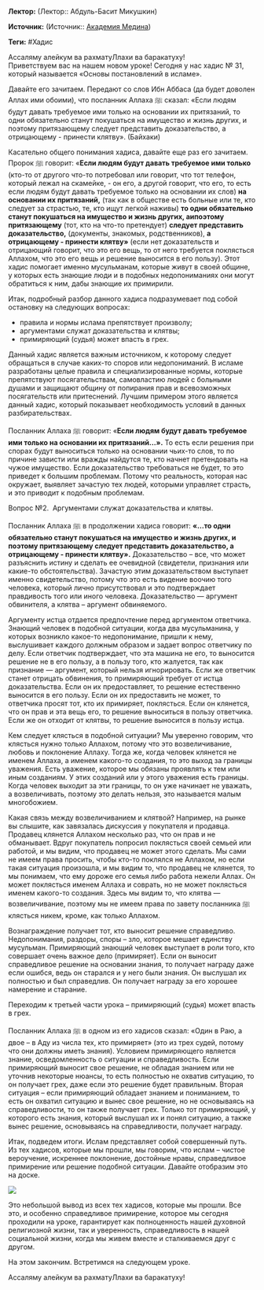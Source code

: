 **Лектор:** (Лектор:: Абдуль-Басит Микушкин)

**Источник:** (Источник:: [Академия Медина](https://web.medinaschool.org/school/))

**Теги:** #Хадис

Ассаляму алейкум ва рахматуЛлахи ва баракатуху!  
Приветствуем вас на нашем новом уроке! Сегодня у нас хадис № 31, который называется «Основы постановлений в исламе».


Давайте его зачитаем. Передают со слов Ибн Аббаса (да будет доволен Аллах ими обоими), что посланник Аллаха ﷺ сказал: «Если людям будут давать требуемое ими только на основании их притязаний, то одни обязательно станут покушаться на имущество и жизнь других, и поэтому притязающему следует представить доказательство, а отрицающему - принести клятву». (Байхаки)


Касательно общего понимания хадиса, давайте еще раз его зачитаем. Пророк ﷺ говорит: «**Если людям будут давать требуемое ими только** (кто-то от другого что-то потребовал или говорит, что тот телефон, который лежал на скамейке, - он его, а другой говорит, что его, то есть если людям будут давать требуемое только на основании их слов) **на основании их притязаний,** (так как в обществе есть больные или те, кто следует за страстью, те, кто ищут легкой наживы) **то одни обязательно станут покушаться на имущество и жизнь других, аипоэтому притязающему** (тот, кто на что-то претендует) **следует представить доказательство,** (документы, знакомых, родственников), **а отрицающему - принести клятву»** (если нет доказательств и отрицающий говорит, что это его вещь, то от него требуется поклясться Аллахом, что это его вещь и решение выносится в его пользу). Этот хадис помогает именно мусульманам, которые живут в своей общине, у которых есть знающие люди и в подобных недопониманиях они могут обратиться к ним, дабы знающие их примирили. 


Итак, подробный разбор данного хадиса подразумевает под собой остановку на следующих вопросах:


* правила и нормы ислама препятствует произволу;
* аргументами служат доказательства и клятвы;
* примиряющий (судья) может впасть в грех.


Данный хадис является важным источником, к которому следует обращаться в случае каких-то споров или недопониманий. В исламе разработаны целые правила и специализированные нормы, которые препятствуют посягательствам, самовластию людей с больными душами и защищают общину от попирания прав и всевозможных посягательств или притеснений. Лучшим примером этого является данный хадис, который показывает необходимость условий в данных разбирательствах. 


Посланник Аллаха ﷺ говорит: «**Если людям будут давать требуемое ими только на основании их притязаний…».** То есть если решения при спорах будут выноситься только на основании чьих-то слов, то по причине зависти или вражды найдутся те, кто начнет претендовать на чужое имущество. Если доказательство требоваться не будет, то это приведет к большим проблемам. Потому что реальность, которая нас окружает, выявляет зачастую тех людей, которыми управляет страсть, и это приводит к подобным проблемам.


Вопрос №2.  Аргументами служат доказательства и клятвы.


Посланник Аллаха ﷺ в продолжении хадиса говорит: **«…то одни обязательно станут покушаться на имущество и жизнь других, и поэтому притязающему следует представить доказательство, а отрицающему - принести клятву».** Доказательство – все, что может разъяснить истину и сделать ее очевидной (свидетели, признания или какие-то обстоятельства). Зачастую этим доказательством выступает именно свидетельство, потому что это есть видение воочию того человека, который лично присутствовал и это подтверждает правдивость того или иного человека. Доказательство — аргумент обвинителя, а клятва – аргумент обвиняемого. 


Аргументу истца отдается предпочтение перед аргументом ответчика. Знающий человек в подобной ситуации, когда два мусульманина, у которых возникло какое-то недопонимание, пришли к нему, выслушивает каждого должным образом и задает вопрос ответчику по делу. Если ответчик подтверждает, что эта машина не его, то выносится решение не в его пользу, а в пользу того, кто жалуется, так как признание — аргумент, который нельзя игнорировать. Если же ответчик станет отрицать обвинения, то примиряющий требует от истца доказательства. Если он их предоставляет, то решение естественно выносится в его пользу. Если он их предоставить не может, то ответчика просят тот, кто их примиряет, поклясться. Если он клянется, что он прав и эта вещь его, то решение выноситься в пользу ответчика. Если же он отходит от клятвы, то решение выносится в пользу истца. 


Кем следует клясться в подобной ситуации? Мы уверенно говорим, что клясться нужно только Аллахом, потому что это возвеличивание, любовь и поклонение Аллаху. Тогда же, когда человек клянется не именем Аллаха, а именем какого-то создания, то это выход за границы уважения. Есть уважение, которое мы обязаны проявлять к тем или иным созданиям. У этих созданий или у этого уважения есть границы. Когда человек выходит за эти границы, то он уже начинает не уважать, а возвеличивать, поэтому это делать нельзя, это называется малым многобожием. 


Какая связь между возвеличиванием и клятвой? Например, на рынке вы слышите, как завязалась дискуссия у покупателя и продавца. Продавец клянется Аллахом несколько раз, что он прав и не обманывает. Вдруг покупатель попросил поклясться своей семьей или работой, и мы видим, что продавец не может этого сделать. Мы сами не имеем права просить, чтобы кто-то поклялся не Аллахом, но если такая ситуация произошла, и мы видим то, что продавец не клянется, то мы понимаем, что ему дороже его семья либо работа нежели Аллах. Он может поклясться именем Аллаха и соврать, но не может поклясться именем какого-то создания. Здесь мы видим то, что клятва — возвеличивание, поэтому мы не имеем права по завету посланника ﷺ клясться никем, кроме, как только Аллахом.


Вознаграждение получает тот, кто выносит решение справедливо. Недопонимания, раздоры, споры – зло, которое мешает единству мусульман. Примиряющий знающий человек выступает в роли того, кто совершает очень важное дело (примиряет). Если он выносит справедливое решение на основании знания, то получает награду даже если ошибся, ведь он старался и у него были знания. Он выслушал их полностью и был справедлив. Он получает награду за его хорошее намерение и старание. 


Переходим к третьей части урока – примиряющий (судья) может впасть в грех.


Посланник Аллаха ﷺ в одном из его хадисов сказал: «Один в Раю, а двое – в Аду из числа тех, кто примиряет» (это из трех судей, потому что они должны иметь знания). Условием примиряющего является знание, осведомленность о ситуации и справедливость. Если примиряющий выносит свое решение, не обладая знанием или не уточнив некоторые нюансы, то есть полностью не охватив ситуацию, то он получает грех, даже если это решение будет правильным. Вторая ситуация – если примиряющий обладает знанием и пониманием, то есть он охватил ситуацию и вынес свое решение, но не основываясь на справедливости, то он также получает грех. Только тот примиряющий, у которого есть знания, который выслушал их и понял ситуацию, а также вынес решение, основываясь на справедливости, получает награду. 


Итак, подведем итоги. Ислам представляет собой совершенный путь. Из тех хадисов, которые мы прошли, мы говорим, что ислам – чистое вероучение, искреннее поклонение, достойные нравы, справедливое примирение или решение подобной ситуации. Давайте отобразим это на доске. 


![](https://medinaschool.org/files/images/2020/01/1c49fe3328d4186ac68bf97b9f84b88f.jpg)


Это небольшой вывод из всех тех хадисов, которые мы прошли. Все это, и особенно справедливое примирение, которое мы сегодня проходили на уроке, гарантирует как полноценность нашей духовной религиозной жизни, так и уверенность, справедливость в нашей социальной жизни, когда мы живем вместе и сталкиваемся друг с другом. 


На этом закончим. Встретимся на следующем уроке. 


Ассаляму алейкум ва рахматуЛлахи ва баракатуху!

